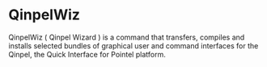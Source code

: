 # QinpelWiz

QinpelWiz ( Qinpel Wizard ) is a command that transfers, compiles and installs selected bundles of graphical user and command interfaces for the Qinpel, the Quick Interface for Pointel platform.

